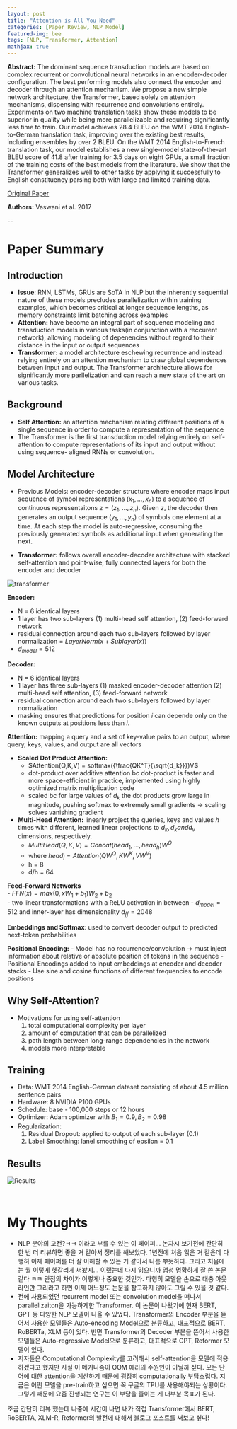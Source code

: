 ```yaml
---
layout: post
title: "Attention is All You Need"
categories: [Paper Review, NLP Model]
featured-img: bee
tags: [NLP, Transformer, Attention]
mathjax: true
---
```


**Abstract:** The dominant sequence transduction models are based on complex recurrent or convolutional neural networks in an encoder-decoder configuration. The best performing models also connect the encoder and decoder through an attention mechanism. We propose a new simple network architecture, the Transformer, based solely on attention mechanisms, dispensing with recurrence and convolutions entirely. Experiments on two machine translation tasks show these models to be superior in quality while being more parallelizable and requiring significantly less time to train. Our model achieves 28.4 BLEU on the WMT 2014 English-to-German translation task, improving over the existing best results, including ensembles by over 2 BLEU. On the WMT 2014 English-to-French translation task, our model establishes a new single-model state-of-the-art BLEU score of 41.8 after training for 3.5 days on eight GPUs, a small fraction of the training costs of the best models from the literature. We show that the Transformer generalizes well to other tasks by applying it successfully to English constituency parsing both with large and limited training data.

[Original Paper](https://arxiv.org/abs/1706.03762)

**Authors:** Vaswani et al. 2017

--

# Paper Summary

## Introduction
- **Issue**: RNN, LSTMs, GRUs are SoTA in NLP but the inherently sequential nature of these models precludes parallelization within training examples, which becomes critical at longer sequence lengths, as memory constraints limit batching across examples
- **Attention:** have become an integral part of sequence modeling and transduction models in various tasks(in conjunction with a reccurent network), allowing modeling of depenencies without regard to their distance in the input or output sequences
- **Transformer:** a model architecture eschewing recurrence and instead relying entirely on an attention mechanism to draw global dependences between input and output. The Transformer architecture allows for significantly more parllelization and can reach a new state of the art on various tasks.

## Background
- **Self Attention:** an attention mechanism relating different positions of a single sequence in order to compute a representation of the sequence
- The Transformer is the first transduction model relying entirely on self-attention to compute representations of its input and output without using sequence- aligned RNNs or convolution.

## Model Architecture
- Previous Models: encoder-decoder structure where encoder maps input sequence of symbol representations $(x_1,..., x_n)$ to a sequence of continuous representaitons $z = (z_1, ..., z_n)$. Given $z$, the decoder then generates an output sequence $(y_1, ..., y_n)$ of symbols one element at a time. At each step the model is auto-regressive, consuming the previously generated symbols as additional input when generating the next.

- **Transformer:** follows overall encoder-decoder architecture with stacked self-attention and point-wise, fully connected layers for both the encoder and decoder

![transformer](https://camo.githubusercontent.com/8e489fab63c274c0dbbd3e882c0b9044f74392a1c0bda92393839796d44d621f/687474703a2f2f696d6775722e636f6d2f316b72463252362e706e67)


**Encoder:** 
- N = 6 identical layers
- 1 layer has two sub-layers (1) multi-head self attention, (2) feed-forward network
- residual connection around each two sub-layers followed by layer normalization = $LayerNorm(x + Sublayer(x))$
- $d_{model} = 512$

**Decoder:**
- N = 6 identical layers
- 1 layer has three sub-layers (1) masked encoder-decoder attention (2) multi-head self attention, (3) feed-forward network
- residual connection around each two sub-layers followed by layer normalization 
- masking ensures that predictions for position *i* can depende only on the known outputs at positions less than *i*.

**Attention:** mapping a query and a set of key-value pairs to an output, where query, keys, values, and output are all vectors
- **Scaled Dot Product Attention:** 
    - $Attention(Q,K,V) = softmax({\frac{QK^T}{\sqrt{d_k}}})V$
    - dot-product over additive attention bc dot-product is faster and more space-efficient in practice, implemented using highly optimized matrix multiplication code
    - scaled bc for large values of $d_k$ the dot products grow large in magnitude, pushing softmax to extremely small gradients -> scaling solves vanishing gradient
- **Multi-Head Attention:**  linearly project the queries, keys and values *h* times with different, learned linear projections to $d_k , d_k and d_v$ dimensions, respectively.
    - $MultiHead(Q,K,V) = Concat(head_1, ..., head_h)W^O$
    - where $head_i = Attention(QW^Q, KW^K, VW^V)$
    - h = 8
    - d/h = 64

**Feed-Forward Networks**<br>
    - $FFN(x) = max(0, xW_1 + b_1)W_2 + b_2$<br>
    - two linear transformations with a ReLU activation in between
    - $d_{model} = 512$ and inner-layer has dimensionality $d_{ff} = 2048$

**Embeddings and Softmax**: used to convert decoder output to predicted next-token probabilities

**Positional Encoding:** 
    - Model has no recurrence/convolution -> must inject information about relative or absolute position of tokens in the sequence
    - Positional Encodings added to input embeddings at encoder and decoder stacks
    - Use sine and cosine functions of different frequencies to encode positions

## Why Self-Attention?
- Motivations for using self-attention
    1. total computational complexity per layer
    2. amount of computation that can be parallelized
    3. path length between long-range dependencies in the network
    4. models more interpretable

## Training
- Data: WMT 2014 English-German dataset consisting of about 4.5 million sentence pairs
- Hardware: 8 NVIDIA P100 GPUs
- Schedule: base - 100,000 steps or 12 hours
- Optimizer: Adam optimizer with $B_1 = 0.9, B_2 = 0.98$
- Regularization:
    1. Residual Dropout: applied to output of each sub-layer (0.1)
    2. Label Smoothing: lanel smoothing of epsilon = 0.1

## Results

![Results](https://d3i71xaburhd42.cloudfront.net/204e3073870fae3d05bcbc2f6a8e263d9b72e776/8-Table2-1.png)


<br>

# My Thoughts
- NLP 분야의 고전?ㅋㅋ 이라고 부를 수 있는 이 페이퍼... 논자시 보기전에 간단히 한 번 더 리뷰하면 좋을 거 같아서 정리를 해보았다. 1년전에 처음 읽은 거 같은데 다행히 이제 페이퍼를 더 잘 이해할 수 있는 거 같아서 나름 뿌듯하다. 그리고 처음에는 뭘 이렇게 헷갈리게 써놨지... 이랬는데 다시 읽으니까 엄청 명확하게 잘 쓴 논문같다 ㅋㅋ 관점의 차이가 이렇게나 중요한 것인가. 다행히 모델을 손으로 대충 아웃라인만 그리라고 하면 이제 어느정도 논문을 참고하지 않아도 그릴 수 있을 것 같다.
- 전에 사용되었던 recurrent model 또는 convolution model을 떠나서 parallelizaiton을 가능하게한 Transformer. 이 논문이 나왔기에 현재 BERT, GPT 등 다양한 NLP 모델이 나올 수 있었다. Transformer의 Encoder 부분을 뜯어서 사용한 모델들은 Auto-encoding Model으로 분류하고, 대표적으로 BERT, RoBERTa, XLM 등이 있다. 반면 Transformer의 Decoder 부분을 뜯어서 사용한 모델들은 Auto-regressive Model으로 분류하고, 대표적으로 GPT, Reformer 모델이 있다. 
- 저자들은 Computational Complexity를 고려해서 self-attention을 모델에 적용하겠다고 했지만 사실 이 메커니즘이 OOM 에러의 주원인이 아닐까 싶다. 모든 단어에 대한 attention을 계산하기 때문에 굉장히 computationally 부담스럽다. 지금은 어떤 모델을 pre-train하고 싶으면 꼭 구글의 TPU를 사용해야되는 상황이다. 그렇기 때문에 요즘 진행되는 연구는 이 부담을 줄이는 게 대부분 목표가 된다.

조금 간단히 리뷰 했는데 나중에 시간이 나면 내가 직접 Transformer에서 BERT, RoBERTA, XLM-R, Reformer의 발전에 대해서 블로그 포스트를 써보고 싶다!